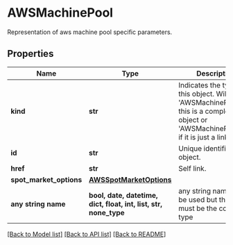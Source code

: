 # AWSMachinePool

Representation of aws machine pool specific parameters.

## Properties
Name | Type | Description | Notes
------------ | ------------- | ------------- | -------------
**kind** | **str** | Indicates the type of this object. Will be &#39;AWSMachinePool&#39; if this is a complete object or &#39;AWSMachinePoolLink&#39; if it is just a link. | [optional]
**id** | **str** | Unique identifier of the object. | [optional]
**href** | **str** | Self link. | [optional]
**spot_market_options** | [**AWSSpotMarketOptions**](AWSSpotMarketOptions.md) |  | [optional]
**any string name** | **bool, date, datetime, dict, float, int, list, str, none_type** | any string name can be used but the value must be the correct type | [optional]

[[Back to Model list]](../README.md#documentation-for-models) [[Back to API list]](../README.md#documentation-for-api-endpoints) [[Back to README]](../README.md)
